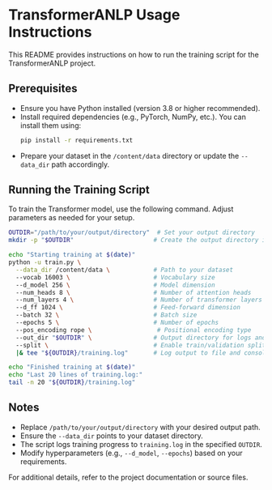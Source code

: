 # TransformerANLP Usage Instructions

This README provides instructions on how to run the training script for the TransformerANLP project.

## Prerequisites
- Ensure you have Python installed (version 3.8 or higher recommended).
- Install required dependencies (e.g., PyTorch, NumPy, etc.). You can install them using:
  ```bash
  pip install -r requirements.txt
  ```
- Prepare your dataset in the `/content/data` directory or update the `--data_dir` path accordingly.

## Running the Training Script
To train the Transformer model, use the following command. Adjust parameters as needed for your setup.

```bash
OUTDIR="/path/to/your/output/directory"  # Set your output directory
mkdir -p "$OUTDIR"                      # Create the output directory if it doesn't exist

echo "Starting training at $(date)"
python -u train.py \
  --data_dir /content/data \            # Path to your dataset
  --vocab 16003 \                       # Vocabulary size
  --d_model 256 \                       # Model dimension
  --num_heads 8 \                       # Number of attention heads
  --num_layers 4 \                      # Number of transformer layers
  --d_ff 1024 \                         # Feed-forward dimension
  --batch 32 \                          # Batch size
  --epochs 5 \                          # Number of epochs
  --pos_encoding rope \                  # Positional encoding type
  --out_dir "$OUTDIR" \                 # Output directory for logs and checkpoints
  --split \                             # Enable train/validation split
  |& tee "${OUTDIR}/training.log"       # Log output to file and console

echo "Finished training at $(date)"
echo "Last 20 lines of training.log:"
tail -n 20 "${OUTDIR}/training.log"
```

## Notes
- Replace `/path/to/your/output/directory` with your desired output path.
- Ensure the `--data_dir` points to your dataset directory.
- The script logs training progress to `training.log` in the specified `OUTDIR`.
- Modify hyperparameters (e.g., `--d_model`, `--epochs`) based on your requirements.

For additional details, refer to the project documentation or source files.
